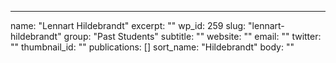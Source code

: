---
  name: "Lennart Hildebrandt"
  excerpt: ""
  wp_id: 259
  slug: "lennart-hildebrandt"
  group: "Past Students"
  subtitle: ""
  website: ""
  email: ""
  twitter: ""
  thumbnail_id: ""
  publications: []
  sort_name: "Hildebrandt"
  body: ""
